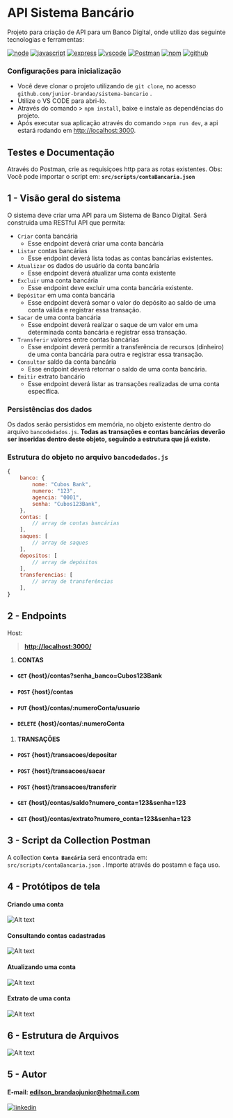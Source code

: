 # API Sistema Bancário

 Projeto para criação de API para um Banco Digital, onde utilizo das seguinte tecnologias e ferramentas:

[![node](https://img.shields.io/badge/Node%20js-339933?style=for-the-badge&logo=nodedotjs&logoColor=white)](https://nodejs.org/en)
[![javascript](https://img.shields.io/badge/JavaScript-323330?style=for-the-badge&logo=javascript&logoColor=F7DF1E)](https://developer.mozilla.org/pt-BR/docs/Web/JavaScript)
[![express](https://img.shields.io/badge/Express%20js-000000?style=for-the-badge&logo=express&logoColor=white)](https://expressjs.com/pt-br/)
[![vscode](https://img.shields.io/badge/VSCode-0078D4?style=for-the-badge&logo=visual%20studio%20code&logoColor=white)](https://code.visualstudio.com/)
[![Postman](https://img.shields.io/badge/Postman-FF6C37?style=for-the-badge&logo=Postman&logoColor=white)](https://www.postman.com/)
[![npm](https://img.shields.io/badge/npm-CB3837?style=for-the-badge&logo=npm&logoColor=white)](https://www.npmjs.com/)
[![github](https://img.shields.io/badge/GitHub-100000?style=for-the-badge&logo=github&logoColor=white)]()

### Configurações para inicialização

- Você deve clonar o projeto utilizando de `git clone`, no acesso `github.com/junior-brandao/sistema-bancario` .
- Utilize o VS CODE para abri-lo.
- Através do comando > `npm install`, baixe e instale as dependências do projeto.
- Após executar sua aplicação através do comando >`npm run dev`, a api estará rodando em <http://localhost:3000>.

## Testes e Documentação

   Através do Postman, crie as requisiçoes http para as rotas existentes.
   Obs: Você pode importar o script em: **`src/scripts/contaBancaria.json`**

## 1 - Visão geral do sistema
  
   O sistema deve criar uma API para um Sistema de Banco Digital. Será construida uma  RESTful API que permita:

- `Criar` conta bancária
  - Esse endpoint deverá criar uma conta bancária
- `Listar` contas bancárias
  - Esse endpoint deverá lista todas as contas bancárias existentes.
- `Atualizar` os dados do usuário da conta bancária
  - Esse endpoint deverá atualizar uma conta existente
- `Excluir` uma conta bancária
  - Esse endpoint deve excluir uma conta bancária existente.
- `Depósitar` em uma conta bancária
  - Esse endpoint deverá somar o valor do depósito ao saldo de uma conta válida e registrar essa transação.
- `Sacar` de uma conta bancária
  - Esse endpoint deverá realizar o saque de um valor em uma determinada conta bancária e registrar essa transação.
- `Transferir` valores entre contas bancárias
  - Esse endpoint deverá permitir a transferência de recursos (dinheiro) de uma conta bancária para outra e registrar essa transação.
- `Consultar` saldo da conta bancária
  - Esse endpoint deverá retornar o saldo de uma conta bancária.
- `Emitir` extrato bancário
  - Esse endpoint deverá listar as transações realizadas de uma conta específica.

### Persistências dos dados

  Os dados serão persistidos em memória, no objeto existente dentro do arquivo `bancodedados.js`. **Todas as transações e contas bancárias deverão ser inseridas dentro deste objeto, seguindo a estrutura que já existe.**

### Estrutura do objeto no arquivo `bancodedados.js`

```javascript
{
    banco: {
        nome: "Cubos Bank",
        numero: "123",
        agencia: "0001",
        senha: "Cubos123Bank",
    },
    contas: [
        // array de contas bancárias
    ],
    saques: [
        // array de saques
    ],
    depositos: [
        // array de depósitos
    ],
    transferencias: [
        // array de transferências
    ],
}
```

## 2 - Endpoints  

 Host:
 > **<http://localhost:3000/>**

1. **CONTAS**

- #### `GET` {host}/contas?senha_banco=Cubos123Bank

- #### `POST` {host}/contas

- #### `PUT` {host}/contas/:numeroConta/usuario

- #### `DELETE` {host}/contas/:numeroConta

1. **TRANSAÇÕES**

- #### `POST` {host}/transacoes/depositar

- #### `POST` {host}/transacoes/sacar

- #### `POST` {host}/transacoes/transferir

- #### `GET` {host}/contas/saldo?numero_conta=123&senha=123

- #### `GET` {host}/contas/extrato?numero_conta=123&senha=123

## 3 - Script da Collection Postman

A collection **`Conta Bancária`** será encontrada em:
`src/scripts/contaBancaria.json`
. Importe através do postamn e faça uso.

## 4 - Protótipos de tela

#### Criando uma conta

![Alt text]( src/assets/imagens/image-1.png)

#### Consultando contas cadastradas

![Alt text]( src/assets/imagens/image-2.png)

#### Atualizando uma conta

![Alt text]( src/assets/imagens/image-3.png)

#### Extrato de uma conta

![Alt text]( src/assets/imagens/image-4.png)

## 6 - Estrutura de Arquivos

![Alt text](src/assets/imagens/image.png)

## 5 - Autor

#### E-mail: <edilson_brandaojunior@hotmail.com>

[![linkedin](https://img.shields.io/badge/LinkedIn-0077B5?style=for-the-badge&logo=linkedin&logoColor=white)](https://www.linkedin.com/in/juniorbrandao/)
